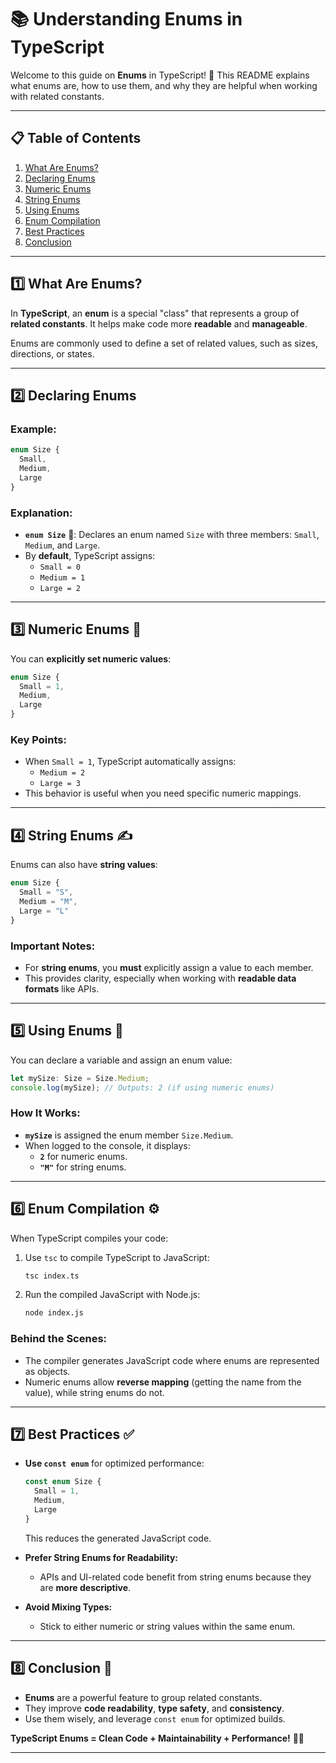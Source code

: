 
# 📚 Understanding Enums in TypeScript

Welcome to this guide on **Enums** in TypeScript! 🚀 This README explains what enums are, how to use them, and why they are helpful when working with related constants.

---

## 📋 Table of Contents
1. [What Are Enums?](#1-what-are-enums)
2. [Declaring Enums](#2-declaring-enums)
3. [Numeric Enums](#3-numeric-enums)
4. [String Enums](#4-string-enums)
5. [Using Enums](#5-using-enums)
6. [Enum Compilation](#6-enum-compilation)
7. [Best Practices](#7-best-practices)
8. [Conclusion](#8-conclusion)

---

## 1️⃣ What Are Enums?

In **TypeScript**, an **enum** is a special "class" that represents a group of **related constants**. It helps make code more **readable** and **manageable**.

Enums are commonly used to define a set of related values, such as sizes, directions, or states.

---

## 2️⃣ Declaring Enums

### Example:
```typescript
enum Size {
  Small,
  Medium,
  Large
}
```

### Explanation:
- **`enum Size`** 🎯: Declares an enum named `Size` with three members: `Small`, `Medium`, and `Large`.
- By **default**, TypeScript assigns:
  - `Small = 0`
  - `Medium = 1`
  - `Large = 2`

---

## 3️⃣ Numeric Enums 🔢

You can **explicitly set numeric values**:
```typescript
enum Size {
  Small = 1,
  Medium,
  Large
}
```

### Key Points:
- When `Small = 1`, TypeScript automatically assigns:
  - `Medium = 2`
  - `Large = 3`
- This behavior is useful when you need specific numeric mappings.

---

## 4️⃣ String Enums ✍️

Enums can also have **string values**:
```typescript
enum Size {
  Small = "S",
  Medium = "M",
  Large = "L"
}
```

### Important Notes:
- For **string enums**, you **must** explicitly assign a value to each member.
- This provides clarity, especially when working with **readable data formats** like APIs.

---

## 5️⃣ Using Enums 🚀

You can declare a variable and assign an enum value:
```typescript
let mySize: Size = Size.Medium;
console.log(mySize); // Outputs: 2 (if using numeric enums)
```

### How It Works:
- **`mySize`** is assigned the enum member `Size.Medium`.
- When logged to the console, it displays:
  - **`2`** for numeric enums.
  - **`"M"`** for string enums.

---

## 6️⃣ Enum Compilation ⚙️

When TypeScript compiles your code:
1. Use `tsc` to compile TypeScript to JavaScript:
   ```bash
   tsc index.ts
   ```
2. Run the compiled JavaScript with Node.js:
   ```bash
   node index.js
   ```

### Behind the Scenes:
- The compiler generates JavaScript code where enums are represented as objects.
- Numeric enums allow **reverse mapping** (getting the name from the value), while string enums do not.

---

## 7️⃣ Best Practices ✅

- **Use `const enum`** for optimized performance:
  ```typescript
  const enum Size {
    Small = 1,
    Medium,
    Large
  }
  ```
  This reduces the generated JavaScript code.

- **Prefer String Enums for Readability:**
  - APIs and UI-related code benefit from string enums because they are **more descriptive**.

- **Avoid Mixing Types:**
  - Stick to either numeric or string values within the same enum.

---

## 8️⃣ Conclusion 🌟

- **Enums** are a powerful feature to group related constants.
- They improve **code readability**, **type safety**, and **consistency**.
- Use them wisely, and leverage `const enum` for optimized builds.

**TypeScript Enums = Clean Code + Maintainability + Performance!** 💙🚀

---



